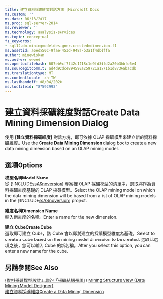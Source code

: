 ```yaml
---
title: 建立資料採礦維度對話方塊 |Microsoft Docs
ms.custom: ''
ms.date: 06/13/2017
ms.prod: sql-server-2014
ms.reviewer: ''
ms.technology: analysis-services
ms.topic: conceptual
f1_keywords:
- sql12.dm.miningmodeldesigner.createdmdimension.f1
ms.assetid: a6ed550c-9fae-453d-948a-b3a1f4dbdffa
author: minewiskan
ms.author: owend
ms.openlocfilehash: 607eb9cf7f42c1118c1e9fd3dfd2a20b3bbfd6e4
ms.sourcegitcommit: ad4d92dce894592a259721a1571b1d8736abacdb
ms.translationtype: MT
ms.contentlocale: zh-TW
ms.lasthandoff: 08/04/2020
ms.locfileid: "87592993"
---
```

# <a name="create-data-mining-dimension-dialog"></a><span data-ttu-id="8aa75-102">建立資料採礦維度對話</span><span class="sxs-lookup"><span data-stu-id="8aa75-102">Create Data Mining Dimension Dialog</span></span>
  <span data-ttu-id="8aa75-103">使用 **[建立資料採礦維度]** 對話方塊，即可依據 OLAP 採礦模型來建立新的資料採礦維度。</span><span class="sxs-lookup"><span data-stu-id="8aa75-103">Use the **Create Data Mining Dimension** dialog box to create a new data mining dimension based on an OLAP mining model.</span></span>  
  
## <a name="options"></a><span data-ttu-id="8aa75-104">選項</span><span class="sxs-lookup"><span data-stu-id="8aa75-104">Options</span></span>  
 <span data-ttu-id="8aa75-105">**模型名稱**</span><span class="sxs-lookup"><span data-stu-id="8aa75-105">**Model Name**</span></span>  
 <span data-ttu-id="8aa75-106">從 [!INCLUDE[ssASnoversion](../includes/ssasnoversion-md.md)] 專案裡 OLAP 採礦模型的清單中，選取將作為資料採礦維度基礎的 OLAP 採礦模型。</span><span class="sxs-lookup"><span data-stu-id="8aa75-106">Select the OLAP mining model on which the data mining dimension will be based from a list of OLAP mining models in the [!INCLUDE[ssASnoversion](../includes/ssasnoversion-md.md)] project.</span></span>  
  
 <span data-ttu-id="8aa75-107">**維度名稱**</span><span class="sxs-lookup"><span data-stu-id="8aa75-107">**Dimension Name**</span></span>  
 <span data-ttu-id="8aa75-108">輸入新維度的名稱。</span><span class="sxs-lookup"><span data-stu-id="8aa75-108">Enter a name for the new dimension.</span></span>  
  
 <span data-ttu-id="8aa75-109">**建立 Cube**</span><span class="sxs-lookup"><span data-stu-id="8aa75-109">**Create Cube**</span></span>  
 <span data-ttu-id="8aa75-110">選取即可建立 Cube，該 Cube 會以即將建立的採礦模型維度為基礎。</span><span class="sxs-lookup"><span data-stu-id="8aa75-110">Select to create a cube based on the mining model dimension to be created.</span></span> <span data-ttu-id="8aa75-111">選取此選項之後，您可以輸入 Cube 的新名稱。</span><span class="sxs-lookup"><span data-stu-id="8aa75-111">After you select this option, you can enter a new name for the cube.</span></span>  
  
## <a name="see-also"></a><span data-ttu-id="8aa75-112">另請參閱</span><span class="sxs-lookup"><span data-stu-id="8aa75-112">See Also</span></span>  
 <span data-ttu-id="8aa75-113">[&#40;資料採礦模型設計工具的「採礦結構視圖」&#41;](mining-structure-view-data-mining-model-designer.md) </span><span class="sxs-lookup"><span data-stu-id="8aa75-113">[Mining Structure View &#40;Data Mining Model Designer&#41;](mining-structure-view-data-mining-model-designer.md) </span></span>  
 [<span data-ttu-id="8aa75-114">建立資料採礦維度</span><span class="sxs-lookup"><span data-stu-id="8aa75-114">Create a Data Mining Dimension</span></span>](data-mining/create-a-data-mining-dimension.md)  
  
  
